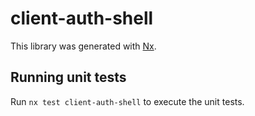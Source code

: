 # client-auth-shell

This library was generated with [Nx](https://nx.dev).

## Running unit tests

Run `nx test client-auth-shell` to execute the unit tests.
